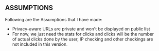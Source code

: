 ## ASSUMPTIONS

Following are the Assumptions that I have made:
- Privacy-aware URLs are private and won't be displayed on public list
- For now, we just need the stats for clicks and clicks will be the number of actual clicks done by the user, IP checking and other checkings are not included in this version.
